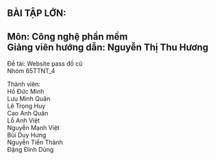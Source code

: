 **BÀI TẬP LỚN:**  
----------------
Môn: Công nghệ phần mềm  
Giảng viên hướng dẫn: Nguyễn Thị Thu Hương
----------------
Đề tài: Website pass đồ cũ  
Nhóm 65TTNT_4  
  
Thành viên:  
Hồ Đức Minh  
Lưu Minh Quân  
Lê Trọng Huy  
Cao Anh Quân  
Lỗ Anh Việt  
Nguyễn Mạnh Việt  
Bùi Duy Hưng  
Nguyễn Tiến Thành  
Đặng Đình Dũng  
